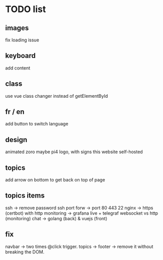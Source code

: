 # TODO list

## images
fix loading issue

## keyboard
add content

## class
use vue class changer instead of getElementById

## fr / en
add button to switch language

## design
animated zoro
maybe pi4 logo, with signs this website self-hosted

## topics
add arrow on bottom to get back on top of page

## topics items
ssh        -> remove password ssh
port forw  -> port 80 443 22
nginx      -> https (certbot) with http
monitoring -> grafana live + telegraf websocket vs http (monitoring)
chat       -> golang (back) & vuejs (front)

## fix
navbar -> two times @click trigger. 
topics -> footer -> remove it without breaking the DOM.
